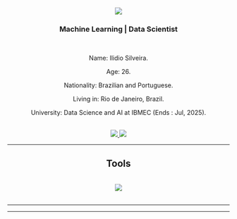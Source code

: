 <h1 align="center">
    <img src="https://readme-typing-svg.herokuapp.com/?font=Righteous&size=35&center=true&vCenter=true&width=500&height=70&duration=4000&lines=Hello+there!+✌️;+My+name+is+Ilidio+Silveira;" />
</h1>

<h3 align="center">Machine Learning | Data Scientist</h3>

<br/>

<div align="center">
 
  Name: Ilidio Silveira.
 
  Age: 26.

  Nationality: Brazilian and Portuguese.

  Living in: Rio de Janeiro, Brazil.

  University: Data Science and AI at IBMEC (Ends : Jul, 2025).

 </div>

 <br/>
 
<div align="center"> 
    <a target='_blank' href="https://twitch.tv/ILIDIO">
        <img src="https://img.shields.io/badge/Twitch-9146FF?style=for-the-badge&logo=twitch&logoColor=white">
    </a>
    <a target='_blank' href="https://www.linkedin.com/in/ilidiodeos/">
        <img src="https://img.shields.io/badge/LinkedIn-0077B5?style=for-the-badge&logo=linkedin&logoColor=white">
    </a>
</div>

 <hr/>
 
<h2 align="center"> Tools </h2>
<br/>
<div align="center">
    <img src="https://skillicons.dev/icons?i=nextjs,nodejs,express,javascript,typescript,python,django,flask,java,mysql,mongodb,postgresql,firebase" /><br>
</div>

<br/>
<hr/>


<hr/>
